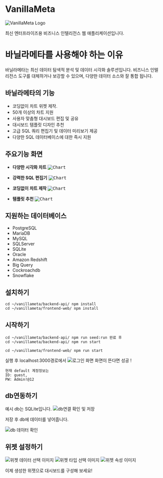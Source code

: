 # VanillaMeta

<img title="VanillaMeta Logo" src="design/vanillameta-logo.png"/><br/>

최신 엔터프라이즈용 비즈니스 인텔리전스 웹 애플리케이션입니다.

# 바닐라메타를 사용해야 하는 이유

바닐라메타는 최신 데이터 탐색적 분석 및 데이터 시각화 솔루션입니다. 비즈니스 인텔리전스 도구를 대체하거나 보강할 수 있으며, 다양한 데이터 소스와 잘 통합 됩니다.

## 바닐라메타의 기능

- 코딩없이 차트 위젯 제작.
- 50개 이상의 차트 지원
- 사용자 맞춤형 대시보드 편집 및 공유
- 대시보드 템플릿 디자인 추천
- 고급 SQL 쿼리 편집기 및 데이터 미리보기 제공
- 다양한 SQL 데이터베이스에 대한 즉시 지원

## 주요기능 화면

- **다양한 시각화 차트**
<kbd><img title="Chart" src="design/feature-01.png"/></kbd><br/>

- **강력한 SQL 편집기**
<kbd><img title="Chart" src="design/feature-02.png"/></kbd><br/>

- **코딩없이 차트 제작**
<kbd><img title="Chart" src="design/feature-03.png"/></kbd><br/>

- **템플릿 추천**
<kbd><img title="Chart" src="design/feature-04.png"/></kbd><br/>

## 지원하는 데이터베이스

- PostgreSQL
- MariaDB
- MySQL
- SQLServer
- SQLite
- Oracle
- Amazon Redshift
- Big Query
- Cockroachdb
- Snowflake

## 설치하기


```
cd ~/vanillameta/backend-api/ npm install
cd ~/vanillameta/frontend-web/ npm install
```

## 시작하기
```
cd ~/vanillameta/backend-api/ npm run seed:run 완료 후
cd ~/vanillameta/backend-api/ npm run start

cd ~/vanillameta/frontend-web/ npm run start
```
실행 후 localhost:3000경로에서
![로그인 화면](https://user-images.githubusercontent.com/83908329/219256208-2c8fab3e-751d-4612-bda0-158dd4309032.png)
화면이 뜬다면 성공 !

```
현재 default 계정정보는
ID: guest,
PW: Admin!@12
```


## db연동하기

예시 db는 SQLite입니다.
![db연결 확인 및 저장](https://user-images.githubusercontent.com/83908329/219256841-661595c4-881d-4b2a-8480-2b4748f56af8.png)

저장 후 db에 데이터를 넣어줍니다.

![db 데이터 확인](https://user-images.githubusercontent.com/83908329/219256944-78757766-0c2c-4a0c-833c-e1a9badef723.png)

## 위젯 설정하기

![위젯 데이터 선택 이미지](https://user-images.githubusercontent.com/83908329/219269045-b32141dd-8c6e-4ab4-9ea2-6abfcab69653.png)
![위젯 타입 선택 이미지](https://user-images.githubusercontent.com/83908329/219269059-f1d8d4e3-2d6e-4620-9beb-464d49edbe3d.png)
![위젯 속성 이미지](https://user-images.githubusercontent.com/83908329/219269051-56951fbd-1a71-400e-9458-ef1a3c7df246.png)


이제 생성한 위젯으로 대시보드를 구성해 보세요!



